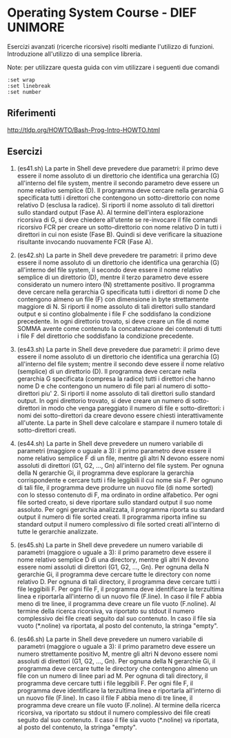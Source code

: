 # Operating System Course - DIEF UNIMORE #
Esercizi avanzati (ricerche ricorsive) risolti mediante l'utilizzo di funzioni. 
Introduzione all'utilizzo di una semplice libreria.

Note: per utilizzare questa guida con vim utilizzare i seguenti due comandi 
```
:set wrap 
:set linebreak
:set number
```

## Riferimenti ##
http://tldp.org/HOWTO/Bash-Prog-Intro-HOWTO.html

## Esercizi ##
01. (es41.sh) La parte in Shell deve prevedere due parametri: il primo deve essere il nome assoluto di un direttorio che identifica una gerarchia (G) all'interno del file system, mentre il secondo parametro deve essere un nome relativo semplice (D). Il programma deve cercare nella gerarchia G specificata tutti i direttori che contengono un sotto-direttorio con nome relativo D (esclusa la radice). Si riporti il nome assoluto di tali direttori sullo standard output (Fase A). Al termine dell'intera esplorazione ricorsiva di G, si deve chiedere all'utente se re-invocare il file comandi ricorsivo FCR per creare un sotto-direttorio con nome relativo D in tutti i direttori in cui  non esiste (Fase B). Quindi si deve verificare la situazione risultante invocando nuovamente FCR (Fase A). 

02. (es42.sh) La parte in Shell deve prevedere tre parametri: il primo deve essere il nome assoluto di un direttorio che identifica una gerarchia (G) all'interno del file system, il secondo deve essere il nome relativo semplice di un direttorio (D), mentre il terzo parametro deve essere considerato un numero intero (N) strettamente positivo. Il programma deve cercare nella gerarchia G specificata tutti i direttori di nome D che contengono almeno un file (F) con dimensione in byte strettamente maggiore di N. Si riporti il nome assoluto di tali direttori sullo standard output e si contino globalmente i file F che soddisfano la condizione precedente. In ogni direttorio trovato, si deve creare un file di nome SOMMA avente come contenuto la concatenazione dei contenuti di tutti i file F del direttorio che soddisfano la condizione precedente. 

03. (es43.sh) La parte in Shell deve prevedere due parametri: il primo deve essere il nome assoluto di un direttorio che identifica una gerarchia (G) all'interno del file system; mentre il secondo deve essere il nome relativo (semplice) di un direttorio (D). Il programma deve cercare nella gerarchia G specificata (compresa la radice) tutti i direttori che hanno nome D e che contengono un numero di file pari al numero di sotto-direttori piu' 2. Si riporti il nome assoluto di tali direttori sullo standard output. In ogni direttorio trovato, si deve creare un numero di sotto-direttori in modo che venga pareggiato il numero di file e sotto-direttori: i nomi dei sotto-direttori da creare devono essere chiesti interattivamente all'utente. La parte in Shell deve calcolare e stampare il numero totale di sotto-direttori creati.

04. (es44.sh) La parte in Shell deve prevedere un numero variabile di parametri (maggiore o uguale a 3): il primo parametro deve essere il nome relativo semplice F di un file, mentre gli altri N devono essere nomi assoluti di direttori (G1, G2, ..., Gn) all'interno del file system. Per ognuna della N gerarchie Gi, il programma deve esplorare la gerarchia corrispondente e cercare tutti i file leggibili il cui nome sia F. Per ognuno di tali file, il programma deve produrre un nuovo file (di nome sorted) con lo stesso contenuto di F, ma ordinato in ordine alfabetico. Per ogni file sorted creato, si deve riportare sullo standard output il suo nome assoluto. Per ogni gerarchia analizzata, il programma riporta su standard output il numero di file sorted creati. Il programma riporta infine su standard output il numero complessivo di file sorted creati all'interno di tutte le gerarchie analizzate.

05. (es45.sh) La parte in Shell deve prevedere un numero variabile di parametri (maggiore o uguale a 3): il primo parametro deve essere il nome relativo semplice D di una directory, mentre gli altri N devono essere nomi assoluti di direttori (G1, G2, ..., Gn). Per ognuna della N gerarchie Gi, il programma deve cercare tutte le directory con nome relativo D. Per ognuna di tali directory, il programma deve cercare tutti i file leggibili F. Per ogni file F, il programma deve identificare la terzultima linea e riportarla all'interno di un nuovo file (F.line). In caso il file F abbia meno di tre linee, il programma deve creare un file vuoto (F.noline). Al termine della ricerca ricorsiva, va riportato su stdout il numero complessivo dei file creati seguito dal suo contenuto. In caso il file sia vuoto (*.noline) va riportata, al posto del contenuto, la stringa "empty". 

06. (es46.sh) La parte in Shell deve prevedere un numero variabile di parametri (maggiore o uguale a 3): il primo parametro deve essere un numero strettamente positivo M, mentre gli altri N devono essere nomi assoluti di direttori (G1, G2, ..., Gn). Per ognuna della N gerarchie Gi, il programma deve cercare tutte le directory che contengono almeno un file con un numero di linee pari ad M. Per ognuna di tali directory, il programma deve cercare tutti i file leggibili F. Per ogni file F, il programma deve identificare la terzultima linea e riportarla all'interno di un nuovo file (F.line). In caso il file F abbia meno di tre linee, il programma deve creare un file vuoto (F.noline). Al termine della ricerca ricorsiva, va riportato su stdout il numero complessivo dei file creati seguito dal suo contenuto. Il caso il file sia vuoto (*.noline) va riportata, al posto del contenuto, la stringa "empty". 
